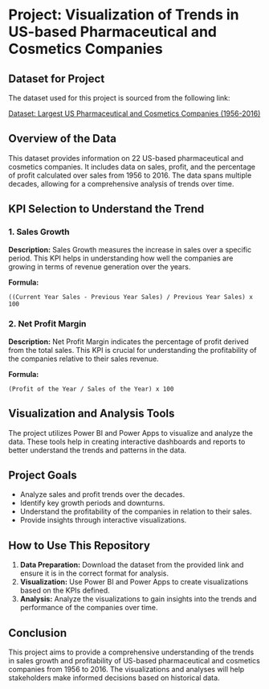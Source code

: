 # Project: Visualization of Trends in US-based Pharmaceutical and Cosmetics Companies

## Dataset for Project

The dataset used for this project is sourced from the following link:

[Dataset: Largest US Pharmaceutical and Cosmetics Companies (1956-2016)](https://data.world/garyhoov/largest-us-pharmaceutical-and-cosmetics-companies-1956)

## Overview of the Data

This dataset provides information on 22 US-based pharmaceutical and cosmetics companies. It includes data on sales, profit, and the percentage of profit calculated over sales from 1956 to 2016. The data spans multiple decades, allowing for a comprehensive analysis of trends over time.

## KPI Selection to Understand the Trend

### 1. Sales Growth

**Description:** Sales Growth measures the increase in sales over a specific period. This KPI helps in understanding how well the companies are growing in terms of revenue generation over the years.

**Formula:**
```
((Current Year Sales - Previous Year Sales) / Previous Year Sales) x 100
```

### 2. Net Profit Margin

**Description:** Net Profit Margin indicates the percentage of profit derived from the total sales. This KPI is crucial for understanding the profitability of the companies relative to their sales revenue.

**Formula:**
```
(Profit of the Year / Sales of the Year) x 100
```

## Visualization and Analysis Tools

The project utilizes Power BI and Power Apps to visualize and analyze the data. These tools help in creating interactive dashboards and reports to better understand the trends and patterns in the data.

## Project Goals

- Analyze sales and profit trends over the decades.
- Identify key growth periods and downturns.
- Understand the profitability of the companies in relation to their sales.
- Provide insights through interactive visualizations.

## How to Use This Repository

1. **Data Preparation:** Download the dataset from the provided link and ensure it is in the correct format for analysis.
2. **Visualization:** Use Power BI and Power Apps to create visualizations based on the KPIs defined.
3. **Analysis:** Analyze the visualizations to gain insights into the trends and performance of the companies over time.

## Conclusion

This project aims to provide a comprehensive understanding of the trends in sales growth and profitability of US-based pharmaceutical and cosmetics companies from 1956 to 2016. The visualizations and analyses will help stakeholders make informed decisions based on historical data.
